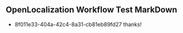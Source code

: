 ## OpenLocalization Workflow Test MarkDown
* 8f011e33-404a-42c4-8a31-cb81eb89fd27 
thanks!<!--HONumber=Mar16_HO3-->
